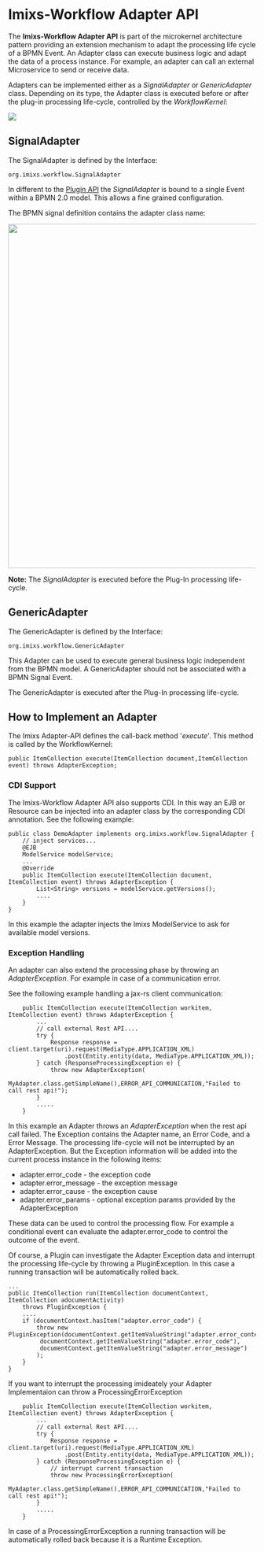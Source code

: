 # Imixs-Workflow Adapter API

The **Imixs-Workflow Adapter API** is part of the microkernel architecture pattern providing an extension mechanism to adapt the processing life cycle of a BPMN Event. An Adapter class can execute business logic and adapt the data of a process instance. For example, an adapter can call an external Microservice to send or receive data. 

Adapters can be implemented either as a _SignalAdapter_ or _GenericAdapter_ class. Depending on its type, the Adapter class is executed before or after the plug-in processing life-cycle, controlled by the *WorkflowKernel*:

<img src="../images/adapter_api.png"/>  

   
## SignalAdapter

The SignalAdapter is defined by the Interface:

	org.imixs.workflow.SignalAdapter

In different to the [Plugin API](./plugin-api.html) the *SignalAdapter* is bound to a single Event within a BPMN 2.0 model. This allows a fine grained configuration. 

The BPMN signal definition contains the adapter class name:

<img src="../images/modelling/bpmn_screen_37.png" style="width:700px"/>

**Note:** The _SignalAdapter_ is executed before the Plug-In processing life-cycle.


## GenericAdapter 

The GenericAdapter is defined by the Interface:

	org.imixs.workflow.GenericAdapter

This Adapter can be used to execute general business logic independent from the BPMN model. A GenericAdapter should not be associated with a BPMN Signal Event.

The GenericAdapter is executed after the Plug-In processing life-cycle. 



## How to Implement an Adapter

The Imixs Adapter-API defines the call-back method '_execute_'. This method is called by the WorkflowKernel:
     
    public ItemCollection execute(ItemCollection document,ItemCollection event) throws AdapterException;
   
   

### CDI Support

The Imixs-Workflow Adapter API also supports CDI. In this way an EJB or Resource can be injected into an adapter class by the corresponding CDI annotation. See the following example:


	public class DemoAdapter implements org.imixs.workflow.SignalAdapter {
	    // inject services...
	    @EJB
	    ModelService modelService;
	    ...
	    @Override
		public ItemCollection execute(ItemCollection document, ItemCollection event) throws AdapterException {
			List<String> versions = modelService.getVersions();
			....
		}
	}

In this example the adapter injects the Imixs ModelService to ask for available model versions. 
 
### Exception Handling
    
An adapter can also extend the processing phase by throwing an _AdapterException_. For example in case of a communication error.

See the following example handling a jax-rs client communication:

		public ItemCollection execute(ItemCollection workitem, ItemCollection event) throws AdapterException {
			...
			// call external Rest API....
			try {
				Response response = client.target(uri).request(MediaType.APPLICATION_XML)
					.post(Entity.entity(data, MediaType.APPLICATION_XML));
			} catch (ResponseProcessingException e) {
				throw new AdapterException(
						MyAdapter.class.getSimpleName(),ERROR_API_COMMUNICATION,"Failed to call rest api!");
			}
			.....
		} 

In this example an Adapter throws an _AdapterException_ when the rest api call failed. The Exception contains the  Adapter name, an Error Code, and a Error Message. The processing life-cycle will not be interrupted by an AdapterException. But the Exception information will be added into the current process instance in the following items:


* adapter.error_code - the exception code
* adapter.error_message - the exception message
* adapter.error_cause - the exception cause
* adapter.error_params - optional exception params provided by the AdapterException

These data can be used to control the processing flow. For example a conditional event can evaluate the adapter.error_code to control the outcome of the event. 

Of course, a Plugin can investigate the Adapter Exception data and interrupt the processing life-cycle by throwing a PluginException. In this case a running transaction will be automatically rolled back. 

	...
	public ItemCollection run(ItemCollection documentContext, ItemCollection adocumentActivity)
		throws PluginException {
		....
		if (documentContext.hasItem("adapter.error_code") {
			throw new PluginException(documentContext.getItemValueString("adapter.error_context"),
		 	 documentContext.getItemValueString("adapter.error_code"),
			 documentContext.getItemValueString("adapter.error_message")
			);
		}
	}


If you want to interrupt the processing imideately your Adapter Implementaion can throw a ProcessingErrorException

		public ItemCollection execute(ItemCollection workitem, ItemCollection event) throws AdapterException {
			...
			// call external Rest API....
			try {
				Response response = client.target(uri).request(MediaType.APPLICATION_XML)
					.post(Entity.entity(data, MediaType.APPLICATION_XML));
			} catch (ResponseProcessingException e) {
				// interrupt current transaction
				throw new ProcessingErrorException(
						MyAdapter.class.getSimpleName(),ERROR_API_COMMUNICATION,"Failed to call rest api!");
			}
			.....
		}

In case of a ProcessingErrorException a running transaction will be automatically rolled back because it is a Runtime Exception. 



